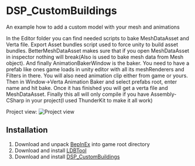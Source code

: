 # DSP_CustomBuildings
An example how to add a custom model with your mesh and animations

In the Editor folder you can find needed scripts to bake MeshDataAsset and Verta file. 
Export Asset bundles script used to force unity to build asset bundles. 
BetterMeshDataAsset makes sure that if you open MeshDataAsset in inspector nothing will break(Also is used to bake mesh data from Mesh object). 
And finally AnimationBakerWindow is the baker. You need to have a prefab like ones game loads in unity editor with all its meshRenderers and Filters in there. You will also need animation clip either from game or yours. Then in Window->Verta Animation Baker and select prefabs root, enter name and hit bake. Once it has finished you will get a verta file and MeshDataAsset. Finally this all will only compile if you have Assembly-CSharp in your project(I used ThunderKit to make it all work)

Project view:
![Project view](https://i.imgur.com/RULexSP.png)

## Installation
1. Download and unpack [BepInEx](https://github.com/BepInEx/BepInEx/releases) into game root directory
2. Download and install [LDBTool](https://dsp.thunderstore.io/package/xiaoye97/LDBTool/)
3. Download and install [DSP_CustomBuildings](https://github.com/kremnev8/DSP_CustomBuildings/releases)
